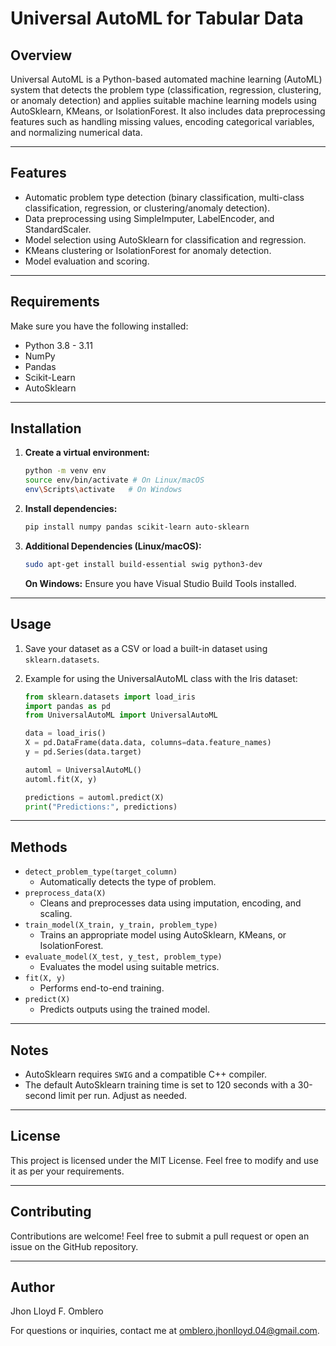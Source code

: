 # Universal AutoML for Tabular Data

## Overview
Universal AutoML is a Python-based automated machine learning (AutoML) system that detects the problem type (classification, regression, clustering, or anomaly detection) and applies suitable machine learning models using AutoSklearn, KMeans, or IsolationForest. It also includes data preprocessing features such as handling missing values, encoding categorical variables, and normalizing numerical data.

---

## Features
- Automatic problem type detection (binary classification, multi-class classification, regression, or clustering/anomaly detection).
- Data preprocessing using SimpleImputer, LabelEncoder, and StandardScaler.
- Model selection using AutoSklearn for classification and regression.
- KMeans clustering or IsolationForest for anomaly detection.
- Model evaluation and scoring.

---

## Requirements
Make sure you have the following installed:

- Python 3.8 - 3.11
- NumPy
- Pandas
- Scikit-Learn
- AutoSklearn

---

## Installation
1. **Create a virtual environment:**
    ```bash
    python -m venv env
    source env/bin/activate # On Linux/macOS
    env\Scripts\activate   # On Windows
    ```

2. **Install dependencies:**
    ```bash
    pip install numpy pandas scikit-learn auto-sklearn
    ```

3. **Additional Dependencies (Linux/macOS):**
    ```bash
    sudo apt-get install build-essential swig python3-dev
    ```
    **On Windows:** Ensure you have Visual Studio Build Tools installed.

---

## Usage

1. Save your dataset as a CSV or load a built-in dataset using `sklearn.datasets`.

2. Example for using the UniversalAutoML class with the Iris dataset:
    ```python
    from sklearn.datasets import load_iris
    import pandas as pd
    from UniversalAutoML import UniversalAutoML

    data = load_iris()
    X = pd.DataFrame(data.data, columns=data.feature_names)
    y = pd.Series(data.target)

    automl = UniversalAutoML()
    automl.fit(X, y)

    predictions = automl.predict(X)
    print("Predictions:", predictions)
    ```

---

## Methods
- `detect_problem_type(target_column)`
  - Automatically detects the type of problem.
- `preprocess_data(X)`
  - Cleans and preprocesses data using imputation, encoding, and scaling.
- `train_model(X_train, y_train, problem_type)`
  - Trains an appropriate model using AutoSklearn, KMeans, or IsolationForest.
- `evaluate_model(X_test, y_test, problem_type)`
  - Evaluates the model using suitable metrics.
- `fit(X, y)`
  - Performs end-to-end training.
- `predict(X)`
  - Predicts outputs using the trained model.

---

## Notes
- AutoSklearn requires `SWIG` and a compatible C++ compiler.
- The default AutoSklearn training time is set to 120 seconds with a 30-second limit per run. Adjust as needed.

---

## License
This project is licensed under the MIT License. Feel free to modify and use it as per your requirements.

---

## Contributing
Contributions are welcome! Feel free to submit a pull request or open an issue on the GitHub repository.

---

## Author
Jhon Lloyd F. Omblero

For questions or inquiries, contact me at omblero.jhonlloyd.04@gmail.com.

